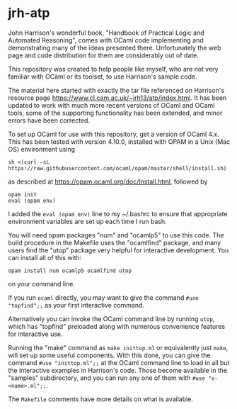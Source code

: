 # jrh-atp

John Harrison's wonderful book, "Handbook of Practical Logic and Automated Reasoning",
comes with OCaml code implementing and demonstrating many of the ideas presented there.
Unfortunately the web page and code distribution for them are considerably out of date.

This repository was created to help people like myself, who are not very familiar with
OCaml or its toolset, to use Harrison's sample code.

The material here started with exactly the tar file referenced on Harrison's resource page
https://www.cl.cam.ac.uk/~jrh13/atp/index.html.  It has been updated to work with much
more recent versions of OCaml and OCaml tools, some of the supporting functionality
has been extended, and minor errors have been corrected.

To set up OCaml for use with this repository, get a version of OCaml 4.x.  This has
been tested with version 4.10.0, installed with OPAM in a Unix (Mac OS) environment using

```
sh <(curl -sL https://raw.githubusercontent.com/ocaml/opam/master/shell/install.sh)
```

as described at https://opam.ocaml.org/doc/Install.html, followed by

```
opam init
eval (opam env)
```

I added the ```eval (opam env)``` line to my ~/.bashrc to ensure that appropriate
environment variables are set up each time I run bash.

You will need opam packages "num" and "ocamlp5" to use this code.
The build procedure in the Makefile uses the "ocamlfind" package,
and many users find the "utop" package very helpful for interactive
development.  You can install all of this with:

```
opam install num ocamlp5 ocamlfind utop
```

on your command line.

If you run ```ocaml``` directly, you may want to give the command ```#use "topfind";;```
as your first interactive command.

Alternatively you can invoke the OCaml command line by running ```utop```, which
has "topfind" preloaded along with numerous convenience features for interactive use.

Running the "make" command as ```make inittop.ml``` or equivalently just ```make```,
will set up some useful components.  With this done, you can give the command
```#use "inittop.ml";;``` at the OCaml command line to load in all but the interactive
examples in Harrison's code.  Those become available in the "samples" subdirectory,
and you can run any one of them with ```#use "x-<name>.ml";;```.

The ```Makefile``` comments have more details on what is available.
